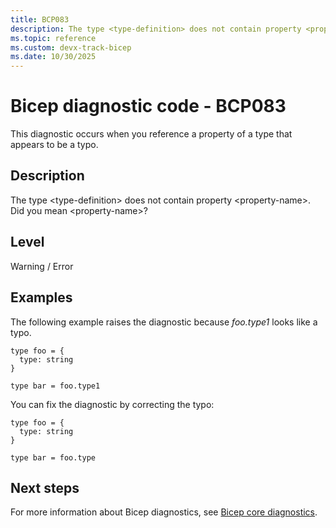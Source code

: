 ```yaml
---
title: BCP083
description: The type <type-definition> does not contain property <property-name>. Did you mean <property-name>?
ms.topic: reference
ms.custom: devx-track-bicep
ms.date: 10/30/2025
---
```


# Bicep diagnostic code - BCP083

This diagnostic occurs when you reference a property of a type that appears to be a typo.

## Description

The type \<type-definition> does not contain property \<property-name>. Did you mean \<property-name>?

## Level

Warning / Error

## Examples

The following example raises the diagnostic because _foo.type1_ looks like a typo.

```bicep
type foo = {
  type: string
}

type bar = foo.type1
```

You can fix the diagnostic by correcting the typo:

```bicep
type foo = {
  type: string
}

type bar = foo.type
```

## Next steps

For more information about Bicep diagnostics, see [Bicep core diagnostics](../bicep-core-diagnostics.md).
